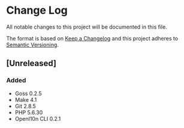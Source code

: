 # Change Log
All notable changes to this project will be documented in this file.

The format is based on [Keep a Changelog](http://keepachangelog.com/)
and this project adheres to [Semantic Versioning](http://semver.org/).

## [Unreleased]
### Added
- Goss 0.2.5
- Make 4.1
- Git 2.8.5
- PHP 5.6.30
- Openl10n CLI 0.2.1
